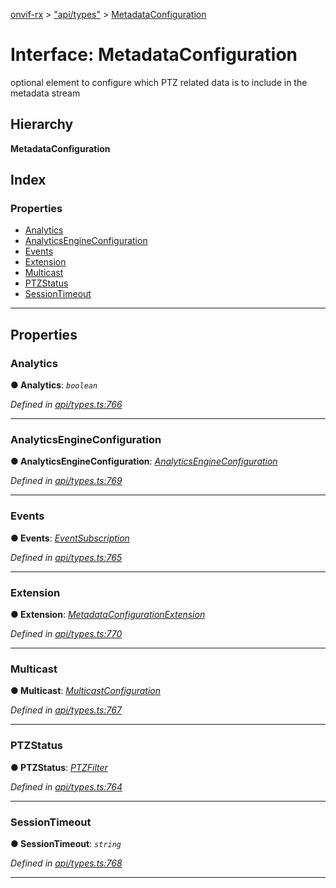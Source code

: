 [onvif-rx](../README.md) > ["api/types"](../modules/_api_types_.md) > [MetadataConfiguration](../interfaces/_api_types_.metadataconfiguration.md)

# Interface: MetadataConfiguration

optional element to configure which PTZ related data is to include in the metadata stream

## Hierarchy

**MetadataConfiguration**

## Index

### Properties

* [Analytics](_api_types_.metadataconfiguration.md#analytics)
* [AnalyticsEngineConfiguration](_api_types_.metadataconfiguration.md#analyticsengineconfiguration)
* [Events](_api_types_.metadataconfiguration.md#events)
* [Extension](_api_types_.metadataconfiguration.md#extension)
* [Multicast](_api_types_.metadataconfiguration.md#multicast)
* [PTZStatus](_api_types_.metadataconfiguration.md#ptzstatus)
* [SessionTimeout](_api_types_.metadataconfiguration.md#sessiontimeout)

---

## Properties

<a id="analytics"></a>

###  Analytics

**● Analytics**: *`boolean`*

*Defined in [api/types.ts:766](https://github.com/patrickmichalina/onvif-rx/blob/d62cee9/src/api/types.ts#L766)*

___
<a id="analyticsengineconfiguration"></a>

###  AnalyticsEngineConfiguration

**● AnalyticsEngineConfiguration**: *[AnalyticsEngineConfiguration](_api_types_.analyticsengineconfiguration.md)*

*Defined in [api/types.ts:769](https://github.com/patrickmichalina/onvif-rx/blob/d62cee9/src/api/types.ts#L769)*

___
<a id="events"></a>

###  Events

**● Events**: *[EventSubscription](_api_types_.eventsubscription.md)*

*Defined in [api/types.ts:765](https://github.com/patrickmichalina/onvif-rx/blob/d62cee9/src/api/types.ts#L765)*

___
<a id="extension"></a>

###  Extension

**● Extension**: *[MetadataConfigurationExtension](_api_types_.metadataconfigurationextension.md)*

*Defined in [api/types.ts:770](https://github.com/patrickmichalina/onvif-rx/blob/d62cee9/src/api/types.ts#L770)*

___
<a id="multicast"></a>

###  Multicast

**● Multicast**: *[MulticastConfiguration](_api_types_.multicastconfiguration.md)*

*Defined in [api/types.ts:767](https://github.com/patrickmichalina/onvif-rx/blob/d62cee9/src/api/types.ts#L767)*

___
<a id="ptzstatus"></a>

###  PTZStatus

**● PTZStatus**: *[PTZFilter](_api_types_.ptzfilter.md)*

*Defined in [api/types.ts:764](https://github.com/patrickmichalina/onvif-rx/blob/d62cee9/src/api/types.ts#L764)*

___
<a id="sessiontimeout"></a>

###  SessionTimeout

**● SessionTimeout**: *`string`*

*Defined in [api/types.ts:768](https://github.com/patrickmichalina/onvif-rx/blob/d62cee9/src/api/types.ts#L768)*

___

